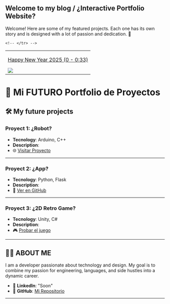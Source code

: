 
Welcome to my blog / ¿Interactive Portfolio Website?
---

Welcome! Here are some of my featured projects. Each one has its own story and is designed with a lot of passion and dedication. 🚀

<table align="center">
    <!-- 第一行 -->
    <!-- <tr> -->
    <td valign="top">
        <a target="_blank" href="https://alexxlj.github.io/2025new_year/">
            <p align="center">Happy New Year 2025 (0 - 0:33) </p>
            <img src="https://alexxlj.github.io/2025new_year/祝大家新的一年里.jpg"/>
        </a>
    </td>

    <!-- </tr> -->
</table>

# 🌟 Mi FUTURO Portfolio de Proyectos


## 🛠️ My future projects

### Proyect 1: **¿Robot?**             
- **Tecnology**: Arduino, C++          
- **Description**:                    
- 🌐 [Visitar Proyecto](https://)      

---

### Proyect 2: **¿App?**
- **Tecnology**: Python, Flask 
- **Description**: 
- 🐙 [Ver en GitHub](https://)

---

### Proyect 3: **¿2D Retro Game?**
- **Tecnology**: Unity, C#  
- **Description**: 
- 🎮 [Probar el juego](https://)

---

## 👨‍💻 ABOUT ME

I am a developer passionate about technology and design. My goal is to combine my passion for engineering, languages, and side hustles into a dynamic career. 

<!--- ✉️ **Contacto**: [miemail@ejemplo.com](mailto:miemail@ejemplo.com)-->
- 💼 **LinkedIn**: "Soon"<!---[Mi Perfil](https://linkedin.com/in/tuusuario)-->
- 🐙 **GitHub**: [Mi Repositorio](https://github.com/AlexxLJ)

---

